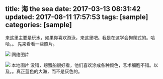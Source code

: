title: 海 the sea
date: 2017-03-13 08:31:42
updated: 2017-08-11 17:57:53
tags: [sample]
categories: [sample]
---

来这里主要是玩水，如果你喜欢游泳，来这里吧。我是在这学会狗爬式的。哈哈。。
先来看看一些照片。

![](https://scontent-hkg3-1.xx.fbcdn.net/v/t1.0-9/28576459_512967365764224_8030377315271372952_n.jpg?oh=cca292bd897405a896e18d958863cb9d&oe=5B42E361)
网络图片

![](/images/masasa/IMG_1429.JPG)
本地图片
没错，螃蟹船很好看，他们喜欢涂成各种颜色，艺术细胞不错。以及。。真正蓝色的大海，而不是灰色的。